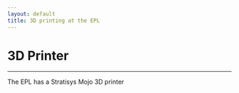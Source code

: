 ```yaml
---
layout: default
title: 3D printing at the EPL
---
```


# 3D Printer

-----------------------------------------------------

The EPL has a Stratisys Mojo 3D printer

